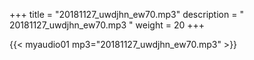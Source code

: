 +++
title = "20181127_uwdjhn_ew70.mp3"
description = " 20181127_uwdjhn_ew70.mp3 "
weight = 20
+++

{{< myaudio01 mp3="20181127_uwdjhn_ew70.mp3" >}}

